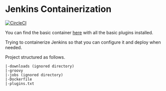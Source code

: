 # Jenkins Containerization

[![CircleCI](https://circleci.com/gh/robot297/Jenkins-Containerization/tree/master.svg?style=svg)](https://circleci.com/gh/robot297/Jenkins-Containerization/tree/master)


You can find the basic container [here](https://hub.docker.com/r/robot297/jenkins-container) with all the basic plugins installed.

Trying to containerize Jenkins so that you can configure it and deploy when needed.

Project structured as follows.

```
|-downloads (ignored directory)
|-groovy
|-jobs (ignored directory)
|-Dockerfile
|-plugins.txt
```
